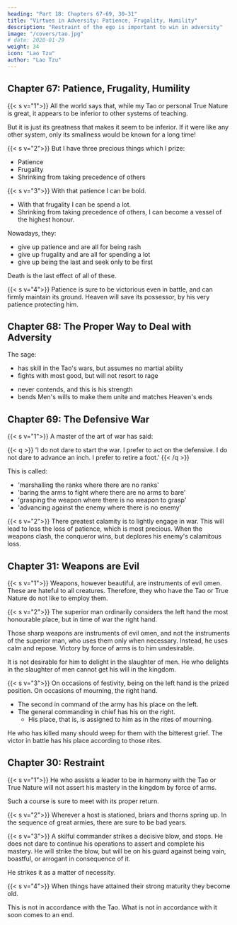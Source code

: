 ```yaml
---
heading: "Part 18: Chapters 67-69, 30-31"
title: "Virtues in Adversity: Patience, Frugality, Humility"
description: "Restraint of the ego is important to win in adversity"
image: "/covers/tao.jpg"
# date: 2020-01-29
weight: 34
icon: "Lao Tzu"
author: "Lao Tzu"
---
```




## Chapter 67: Patience, Frugality, Humility

{{< s v="1">}} All the world says that, while my Tao or personal True Nature is great, it appears to be inferior to other systems of teaching.

But it is just its greatness that makes it seem to be inferior. If it were like any other system, only its smallness would be known for a long time! <!--  for long would its smallness have been known! -->


{{< s v="2">}} But I have three precious things which I prize:
- <!-- Gentleness --> <!-- Intelligence --> Patience
- Frugality
- Shrinking from taking precedence of others


{{< s v="3">}} With that patience I can be bold.
- With that frugality I can be spend a lot.
- Shrinking from taking precedence of others, I can become a vessel of the highest honour. 

Nowadays, they:
- give up <!-- gentleness --> patience and are all for being rash
- give up frugality and are all for spending a lot 
- give up being the last and seek only to be first

Death is the last effect of all of these.


{{< s v="4">}} Patience is sure to be victorious even in battle, and can firmly maintain its ground. Heaven will save its possessor, by his very <!-- gentleness -->patience protecting him.



## Chapter 68: The Proper Way to Deal with Adversity

The sage:
- has skill in the Tao's wars, but assumes no martial ability
- fights with most good, but will not resort to rage
<!-- - defeats his foes, but will keep them apart -->
<!-- He whose hests men most fulfil Yet humbly plies his art. -->
- never contends, and this is his strength
- bends Men's wills to make them unite and matches Heaven's ends



## Chapter 69: The Defensive War


{{< s v="1">}} A master of the art of war has said:

{{< q >}}
'I do not dare to start the war. I prefer to act on the defensive. I do not dare to advance an inch. I prefer to retire a foot.' 
{{< /q >}}

This is called:
- 'marshalling the ranks where there are no ranks'
- 'baring the arms to fight where there are no arms to bare'
- 'grasping the weapon where there is no weapon to grasp'
- 'advancing against the enemy where there is no enemy'


{{< s v="2">}} There greatest calamity is to lightly engage in war. This will lead to loss the loss of patience, which is most precious. When the weapons clash, the conqueror wins, but deplores his enemy's calamitous loss.

<!--  cause the gentleness, which is so precious, to be lost. 

Thus, the conqueror it is that when opposing weapons are actually crossed, he who  the situation s.
 -->


## Chapter 31: Weapons are Evil

{{< s v="1">}} Weapons, however beautiful, are instruments of evil omen. These are hateful to all creatures. Therefore, they who have the Tao or True Nature do not like to employ them.


{{< s v="2">}} The superior man ordinarily considers the left hand the most honourable place, but in time of war the right hand. 

Those sharp weapons are instruments of evil omen, and not the instruments of the superior man, who uses them only when necessary. Instead, he uses calm and repose. Victory by force of arms is to him undesirable. 

It is not desirable for him to delight in the slaughter of men. He who delights in the slaughter of men cannot get his will in the kingdom.


{{< s v="3">}} On occasions of festivity, being on the left hand is the prized position. On occasions of mourning, the right hand.
- The second in command of the army has his place on the left.
- The general commanding in chief has his on the right.
  - His place, that is, is assigned to him as in the rites of mourning. 

He who has killed many should weep for them with the bitterest grief. The victor in battle has his place according to those rites.



## Chapter 30: Restraint

{{< s v="1">}} He who assists a leader to be in harmony with the Tao or True Nature will not assert his mastery in the kingdom by force of arms. 

Such a course is sure to meet with its proper return.


{{< s v="2">}} Wherever a host is stationed, briars and thorns spring up. In the sequence of great armies, there are sure to be bad years.


{{< s v="3">}} A skilful commander strikes a decisive blow, and stops. He does not dare to continue his operations to assert and complete his mastery. He will strike the blow, but will be on his guard against being vain, boastful, or arrogant in consequence of it. 

He strikes it as a matter of necessity<!-- ; he strikes it, but not from a wish for mastery -->.


{{< s v="4">}} When things have attained their strong maturity they become old. 

This is not in accordance with the Tao. What is not in accordance with it soon comes to an end.
